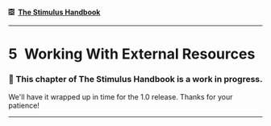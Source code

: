 #### [<img src="../assets/logo.svg" width="12" height="12" alt="Stimulus">](../README.md) [The Stimulus Handbook](README.md)

---

# 5 Working With External Resources

### 🚧 This chapter of The Stimulus Handbook is a work in progress.
We'll have it wrapped up in time for the 1.0 release. Thanks for your patience!

---

